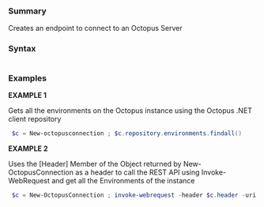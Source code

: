 ﻿### Summary

Creates an endpoint to connect to an Octopus Server
### Syntax
``` powershell

``` 

### Examples 

**EXAMPLE 1**

Gets all the environments on the Octopus instance using the Octopus .NET client repository

``` powershell 
 $c = New-octopusconnection ; $c.repository.environments.findall()
``` 

**EXAMPLE 2**

Uses the [Header] Member of the Object returned by New-OctopusConnection as a header to call the REST API using Invoke-WebRequest and get all the Environments of the instance

``` powershell 
 $c = New-OctopusConnection ; invoke-webrequest -header $c.header -uri http://Octopus.company.com/api/environments/all -method Get
``` 

